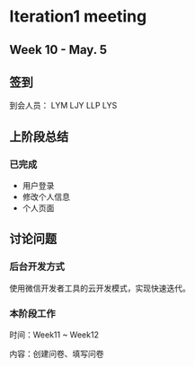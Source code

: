 # Iteration1 meeting 
## Week 10 - May. 5
## 签到
到会人员： LYM LJY LLP LYS
## 上阶段总结
### 已完成
* 用户登录
* 修改个人信息
* 个人页面
## 讨论问题
### 后台开发方式
使用微信开发者工具的云开发模式，实现快速迭代。
### 本阶段工作
时间：Week11 ~ Week12

内容：创建问卷、填写问卷
